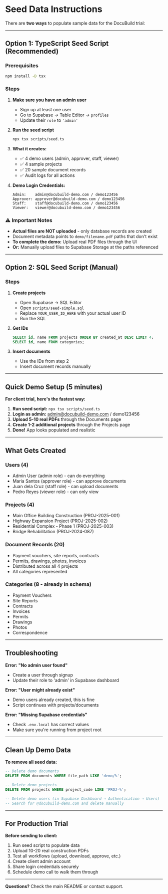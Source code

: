 # Seed Data Instructions

There are **two ways** to populate sample data for the DocuBuild trial:

---

## Option 1: TypeScript Seed Script (Recommended)

### Prerequisites
```bash
npm install -D tsx
```

### Steps

1. **Make sure you have an admin user**
   - Sign up at least one user
   - Go to Supabase → Table Editor → `profiles`
   - Update their `role` to `'admin'`

2. **Run the seed script**
   ```bash
   npx tsx scripts/seed.ts
   ```

3. **What it creates:**
   - ✅ 4 demo users (admin, approver, staff, viewer)
   - ✅ 4 sample projects
   - ✅ 20 sample document records
   - ✅ Audit logs for all actions

4. **Demo Login Credentials:**
   ```
   Admin:    admin@docubuild-demo.com / demo123456
   Approver: approver@docubuild-demo.com / demo123456
   Staff:    staff@docubuild-demo.com / demo123456
   Viewer:   viewer@docubuild-demo.com / demo123456
   ```

### ⚠️ Important Notes

- **Actual files are NOT uploaded** - only database records are created
- Document metadata points to `demo/filename.pdf` paths that don't exist
- **To complete the demo:** Upload real PDF files through the UI
- **Or:** Manually upload files to Supabase Storage at the paths referenced

---

## Option 2: SQL Seed Script (Manual)

### Steps

1. **Create projects**
   - Open Supabase → SQL Editor
   - Open `scripts/seed-simple.sql`
   - Replace `YOUR_USER_ID_HERE` with your actual user ID
   - Run the SQL

2. **Get IDs**
   ```sql
   SELECT id, name FROM projects ORDER BY created_at DESC LIMIT 4;
   SELECT id, name FROM categories;
   ```

3. **Insert documents**
   - Use the IDs from step 2
   - Insert document records manually

---

## Quick Demo Setup (5 minutes)

**For client trial, here's the fastest way:**

1. **Run seed script:** `npx tsx scripts/seed.ts`
2. **Login as admin:** admin@docubuild-demo.com / demo123456
3. **Upload 5-10 real PDFs** through the Documents page
4. **Create 1-2 additional projects** through the Projects page
5. **Done!** App looks populated and realistic

---

## What Gets Created

### Users (4)
- Admin User (admin role) - can do everything
- Maria Santos (approver role) - can approve documents
- Juan dela Cruz (staff role) - can upload documents
- Pedro Reyes (viewer role) - can only view

### Projects (4)
- Main Office Building Construction (PROJ-2025-001)
- Highway Expansion Project (PROJ-2025-002)
- Residential Complex - Phase 1 (PROJ-2025-003)
- Bridge Rehabilitation (PROJ-2024-087)

### Document Records (20)
- Payment vouchers, site reports, contracts
- Permits, drawings, photos, invoices
- Distributed across all 4 projects
- All categories represented

### Categories (8 - already in schema)
- Payment Vouchers
- Site Reports
- Contracts
- Invoices
- Permits
- Drawings
- Photos
- Correspondence

---

## Troubleshooting

**Error: "No admin user found"**
- Create a user through signup
- Update their role to 'admin' in Supabase dashboard

**Error: "User might already exist"**
- Demo users already created, this is fine
- Script continues with projects/documents

**Error: "Missing Supabase credentials"**
- Check `.env.local` has correct values
- Make sure you're running from project root

---

## Clean Up Demo Data

**To remove all seed data:**

```sql
-- Delete demo documents
DELETE FROM documents WHERE file_path LIKE 'demo/%';

-- Delete demo projects
DELETE FROM projects WHERE project_code LIKE 'PROJ-%';

-- Delete demo users (in Supabase Dashboard → Authentication → Users)
-- Search for @docubuild-demo.com and delete manually
```

---

## For Production Trial

**Before sending to client:**

1. Run seed script to populate data
2. Upload 10-20 real construction PDFs
3. Test all workflows (upload, download, approve, etc.)
4. Create client admin account
5. Share login credentials securely
6. Schedule demo call to walk them through

---

**Questions?** Check the main README or contact support.
